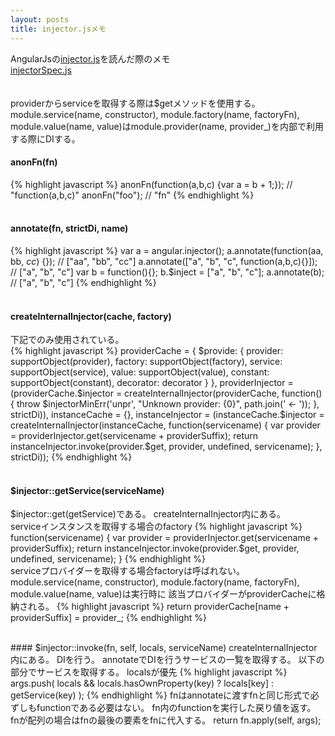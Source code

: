 ```yaml
---
layout: posts
title: injector.jsメモ 
---
```

AngularJsの[injector.js](https://github.com/angular/angular.js/blob/master/src/auto/injector.js)を読んだ際のメモ  
[injectorSpec.js](https://github.com/angular/angular.js/blob/master/test/auto/injectorSpec.js)   
<br/>    
providerからserviceを取得する際は$getメソッドを使用する。  
module.service(name, constructor), module.factory(name, factoryFn), module.value(name, value)はmodule.provider(name, provider_)を内部で利用する際にDIする。
<br/>    
#### anonFn(fn)  
{% highlight javascript %}
anonFn(function(a,b,c) {var a = b + 1;});
// "function(a,b,c)"
anonFn("foo");
// "fn"
{% endhighlight %}   
<br/>    
#### annotate(fn, strictDi, name)
{% highlight javascript %}
var a = angular.injector();
a.annotate(function(aa, bb, _cc_) {});
// ["aa", "bb", "cc"]
a.annotate(["a", "b", "c", function(a,b,c){}]);
// ["a", "b", "c"]
var b = function(){};
b.$inject = ["a", "b", "c"];
a.annotate(b);
// ["a", "b", "c"]
{% endhighlight %}   
<br/>    
#### createInternalInjector(cache, factory)   
下記でのみ使用されている。    
{% highlight javascript %}
      providerCache = {
        $provide: {
            provider: supportObject(provider),
            factory: supportObject(factory),
            service: supportObject(service),
            value: supportObject(value),
            constant: supportObject(constant),
            decorator: decorator
          }
      },
      providerInjector = (providerCache.$injector =
          createInternalInjector(providerCache, function() {
            throw $injectorMinErr('unpr', "Unknown provider: {0}", path.join(' <- '));
          }, strictDi)),
      instanceCache = {},
      instanceInjector = (instanceCache.$injector =
          createInternalInjector(instanceCache, function(servicename) {
            var provider = providerInjector.get(servicename + providerSuffix);
            return instanceInjector.invoke(provider.$get, provider, undefined, servicename);
          }, strictDi));
{% endhighlight %}   
<br/>    
#### $injector::getService(serviceName)  
$injector::get(getService)である。
createInternalInjector内にある。    
serviceインスタンスを取得する場合のfactory
{% highlight javascript %}
function(servicename) {
    var provider = providerInjector.get(servicename + providerSuffix);
    return instanceInjector.invoke(provider.$get, provider, undefined, servicename);
}
{% endhighlight %}   
serviceプロバイダーを取得する場合factoryは呼ばれない。
module.service(name, constructor), module.factory(name, factoryFn), module.value(name, value)は実行時に
該当プロバイダーがproviderCacheに格納される。
{% highlight javascript %}
return providerCache[name + providerSuffix] = provider_;
{% endhighlight %}   

<br/>    
#### $injector::invoke(fn, self, locals, serviceName)  
createInternalInjector内にある。    
DIを行う。    
annotateでDIを行うサービスの一覧を取得する。    
以下の部分でサービスを取得する。  
localsが優先     
{% highlight javascript %}
args.push(
    locals && locals.hasOwnProperty(key)
    ? locals[key]
    : getService(key)
);
{% endhighlight %}   
fnはannotateに渡すfnと同じ形式で必ずしもfunctionである必要はない。    
fn内のfunctionを実行した戻り値を返す。   
fnが配列の場合はfnの最後の要素をfnに代入する。
return fn.apply(self, args);
